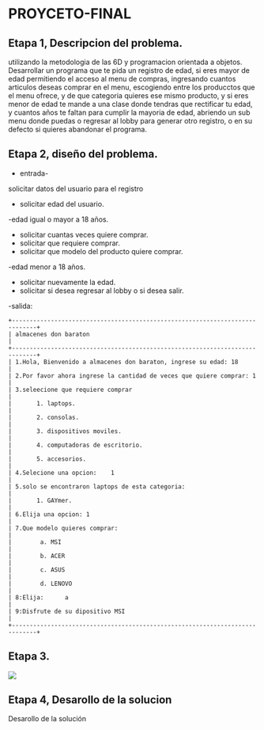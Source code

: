 # PROYCETO-FINAL

## Etapa 1, Descripcion del problema.
utilizando la metodologia de las 6D y programacion orientada a objetos.
Desarrollar un programa que te pida un registro de edad, si eres mayor de edad permitiendo el acceso al menu de compras, ingresando cuantos articulos deseas comprar en el menu, escogiendo entre los producctos que el menu ofrece, y de que categoria quieres ese mismo producto, y si eres menor de edad te mande a una clase donde tendras que rectificar tu edad, y cuantos años te faltan para cumplir la mayoria de edad, abriendo un sub menu donde puedas o regresar al lobby para generar otro registro, o en su defecto si quieres abandonar el programa.

## Etapa 2, diseño del problema.

* entrada-

solicitar datos del usuario para el registro
* solicitar edad del usuario.
 
-edad igual o mayor a 18 años.

* solicitar cuantas veces quiere comprar.
* solicitar que requiere comprar.
* solicitar que modelo del producto quiere comprar.

-edad menor a 18 años.

* solicitar nuevamente la edad.
* solicitar si desea regresar al lobby o si desea salir.


-salida:

~~~~~
+-----------------------------------------------------------------------------+
| almacenes don baraton                                                       |
+-----------------------------------------------------------------------------+
| 1.Hola, Bienvenido a almacenes don baraton, ingrese su edad: 18             |
| 2.Por favor ahora ingrese la cantidad de veces que quiere comprar: 1        |
| 3.seleecione que requiere comprar                                           |
|       1. laptops.                                                           |
|       2. consolas.                                                          |
|       3. dispositivos moviles.                                              |
|       4. computadoras de escritorio.                                        |                          
|       5. accesorios.                                                        |
| 4.Selecione una opcion:    1                                                |
| 5.solo se encontraron laptops de esta categoria:                            |
|       1. GAYmer.                                                            |
| 6.Elija una opcion: 1                                                       |
| 7.Que modelo quieres comprar:                                               |
|        a. MSI                                                               |
|        b. ACER                                                              |
|        c. ASUS                                                              |
|        d. LENOVO                                                            |
| 8:Elija:      a                                                             |
| 9:Disfrute de su dipositivo MSI                                             |
+-----------------------------------------------------------------------------+
~~~~~~~~

## Etapa 3.
  ![](https://github.com/Matshota16/PROYCETO-FINAL/blob/d820365cfabe69b8af6db6f9496152488849b3d8/fpp,small,lustre,wall_texture,product,750x1000.jpg)
  
 ## Etapa 4, Desarollo de la solucion
Desarollo de la solución 
![]()

